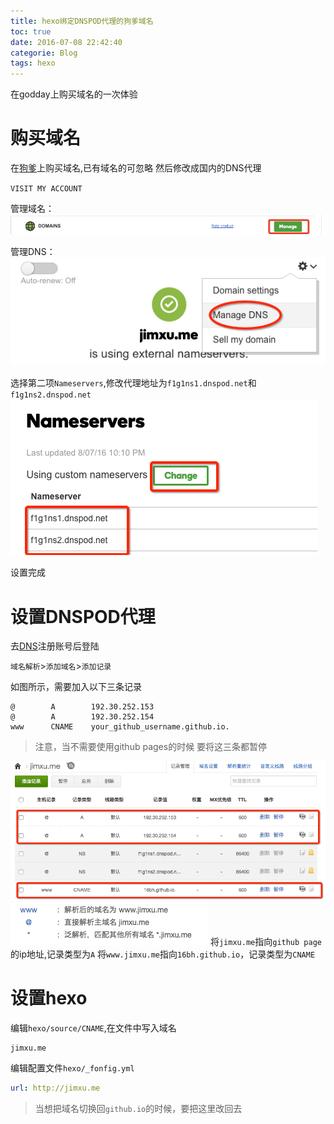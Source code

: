 ```yaml
---
title: hexo绑定DNSPOD代理的狗爹域名
toc: true
date: 2016-07-08 22:42:40
categorie: Blog
tags: hexo
---
```


在godday上购买域名的一次体验

<!--more-->

# 购买域名

在[狗爹](https://au.godaddy.com/)上购买域名,已有域名的可忽略
然后修改成国内的DNS代理

`VISIT MY ACCOUNT`

管理域名：
![](hexo-bind-godaddy-host-name/1467989090580.png)

管理DNS：
![](hexo-bind-godaddy-host-name/1467989132015.png)

<!--more-->

选择第二项`Nameservers`,修改代理地址为`f1g1ns1.dnspod.net`和`f1g1ns2.dnspod.net`
![](hexo-bind-godaddy-host-name/1467989192566.png)

设置完成


# 设置DNSPOD代理
去[DNS](https://www.dnspod.cn/)注册账号后登陆



`域名解析`>`添加域名`>`添加记录`

如图所示，需要加入以下三条记录

```
@        A        192.30.252.153
@        A        192.30.252.154
www      CNAME    your_github_username.github.io.
```
> 注意，当不需要使用github pages的时候 要将这三条都暂停

![](hexo-bind-godaddy-host-name/1467989450112.png)
![](hexo-bind-godaddy-host-name/1468137616462.png)
将`jimxu.me`指向`github page`的ip地址,记录类型为`A`
将`www.jimxu.me`指向`16bh.github.io`，记录类型为`CNAME`



# 设置hexo

编辑`hexo/source/CNAME`,在文件中写入域名


```
jimxu.me
```

编辑配置文件`hexo/_fonfig.yml`


``` yml
url: http://jimxu.me
```

> 当想把域名切换回`github.io`的时候，要把这里改回去


